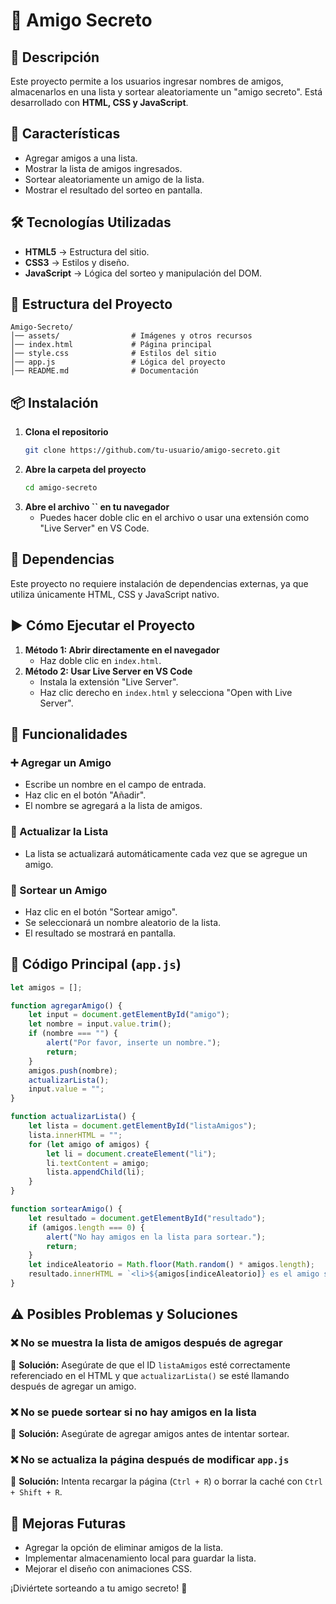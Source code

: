# 🎁 Amigo Secreto

## 📌 Descripción

Este proyecto permite a los usuarios ingresar nombres de amigos, almacenarlos en una lista y sortear aleatoriamente un "amigo secreto". Está desarrollado con **HTML, CSS y JavaScript**.

## 🚀 Características

- Agregar amigos a una lista.
- Mostrar la lista de amigos ingresados.
- Sortear aleatoriamente un amigo de la lista.
- Mostrar el resultado del sorteo en pantalla.

## 🛠️ Tecnologías Utilizadas

- **HTML5** → Estructura del sitio.
- **CSS3** → Estilos y diseño.
- **JavaScript** → Lógica del sorteo y manipulación del DOM.

## 📂 Estructura del Proyecto

```
Amigo-Secreto/
│── assets/                # Imágenes y otros recursos
│── index.html             # Página principal
│── style.css              # Estilos del sitio
│── app.js                 # Lógica del proyecto
│── README.md              # Documentación
```

## 📦 Instalación

1. **Clona el repositorio**
   ```bash
   git clone https://github.com/tu-usuario/amigo-secreto.git
   ```
2. **Abre la carpeta del proyecto**
   ```bash
   cd amigo-secreto
   ```
3. **Abre el archivo **``** en tu navegador**
   - Puedes hacer doble clic en el archivo o usar una extensión como "Live Server" en VS Code.

## 📌 Dependencias

Este proyecto no requiere instalación de dependencias externas, ya que utiliza únicamente HTML, CSS y JavaScript nativo.

## ▶️ Cómo Ejecutar el Proyecto

1. **Método 1: Abrir directamente en el navegador**
   - Haz doble clic en `index.html`.
2. **Método 2: Usar Live Server en VS Code**
   - Instala la extensión "Live Server".
   - Haz clic derecho en `index.html` y selecciona "Open with Live Server".

## 🎯 Funcionalidades

### ➕ Agregar un Amigo

- Escribe un nombre en el campo de entrada.
- Haz clic en el botón "Añadir".
- El nombre se agregará a la lista de amigos.

### 🔄 Actualizar la Lista

- La lista se actualizará automáticamente cada vez que se agregue un amigo.

### 🎲 Sortear un Amigo

- Haz clic en el botón "Sortear amigo".
- Se seleccionará un nombre aleatorio de la lista.
- El resultado se mostrará en pantalla.

## 📝 Código Principal (`app.js`)

```javascript
let amigos = [];

function agregarAmigo() {
    let input = document.getElementById("amigo");
    let nombre = input.value.trim();
    if (nombre === "") {
        alert("Por favor, inserte un nombre.");
        return;
    }
    amigos.push(nombre);
    actualizarLista();
    input.value = "";
}

function actualizarLista() {
    let lista = document.getElementById("listaAmigos");
    lista.innerHTML = "";
    for (let amigo of amigos) {
        let li = document.createElement("li");
        li.textContent = amigo;
        lista.appendChild(li);
    }
}

function sortearAmigo() {
    let resultado = document.getElementById("resultado");
    if (amigos.length === 0) {
        alert("No hay amigos en la lista para sortear.");
        return;
    }
    let indiceAleatorio = Math.floor(Math.random() * amigos.length);
    resultado.innerHTML = `<li>${amigos[indiceAleatorio]} es el amigo secreto 🎉</li>`;
}
```

## ⚠️ Posibles Problemas y Soluciones

### ❌ No se muestra la lista de amigos después de agregar

🔹 **Solución:** Asegúrate de que el ID `listaAmigos` esté correctamente referenciado en el HTML y que `actualizarLista()` se esté llamando después de agregar un amigo.

### ❌ No se puede sortear si no hay amigos en la lista

🔹 **Solución:** Asegúrate de agregar amigos antes de intentar sortear.

### ❌ No se actualiza la página después de modificar `app.js`

🔹 **Solución:** Intenta recargar la página (`Ctrl + R`) o borrar la caché con `Ctrl + Shift + R`.

## 📌 Mejoras Futuras

- Agregar la opción de eliminar amigos de la lista.
- Implementar almacenamiento local para guardar la lista.
- Mejorar el diseño con animaciones CSS.

¡Diviértete sorteando a tu amigo secreto! 🎉

